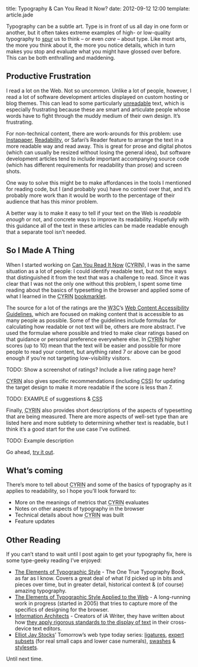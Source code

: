 title: Typography & Can You Read It&nbsp;Now?
date: 2012-09-12 12:00
template: article.jade

Typography can be a subtle art. Type is in front of us all day in one form or another, but it often takes extreme examples of high- or low-quality typography to [spur](http://www.typographydeconstructed.com/spur/) us to think – or even *care* – about type. Like most arts, the more you think about it, the more you notice details, which in turn makes you stop and evaluate what you might have glossed over before. This can be both enthralling and maddening.


## Productive Frustration

I read a lot on the Web. Not so uncommon. Unlike a lot of people, however, I read a lot of software development articles displayed on custom hosting or blog themes. This can lead to some particularly [unreadable](http://en.wikipedia.org/wiki/Readability) text, which is especially frustrating because these are smart and articulate people whose words have to fight through the muddy medium of their own design. It&rsquo;s frustrating.

For non-technical content, there are work-arounds for this problem: use [Instapaper](http://instapaper.com), [Readability](http://readability.com), or Safari&rsquo;s Reader feature to arrange the text in a more readable way and read away. This is great for prose and digital photos (which can usually be resized without losing the general idea), but software development articles tend to include important accompanying source code (which has different requirements for readability than prose) and screen shots.

One way to solve this might be to make affordances in the tools I mentioned for reading code, but I (and probably you) have no control over that, and it&rsquo;s probably more work than it would be worth to the percentage of their audience that has this minor problem.

A better way is to make it easy to tell if your text on the Web is *readable enough* or not, and concrete ways to improve its readability. Hopefully with this guidance all of the text in these articles can be made readable enough that a separate tool isn&rsquo;t needed.


## So I Made A Thing

When I started working on [Can You Read It Now](http://canyoureaditnow.com) (<abbr title="Can You Read It Now">CYRIN</abbr>), I was in the same situation as a lot of people: I could identify readable text, but not the ways that distinguished it from the text that was a challenge to read. Since it was clear that I was not the only one without this problem, I spent some time reading about the basics of typesetting in the browser and applied some of what I learned in the <abbr title="Can You Read It Now">CYRIN</abbr> [bookmarklet](http://en.wikipedia.org/wiki/Bookmarklet).

The source for a lot of the ratings are the <abbr title="World Wide Web Consortium">W3C</abbr>&rsquo;s [Web Content Accessibility Guidelines](http://www.w3.org/WAI/intro/wcag.php), which are focused on making content that is accessible to as many people as possible. Some of the guidelines include formulas for calculating how readable or not text will be, others are more abstract. I&rsquo;ve used the formulae where possible and tried to make clear ratings based on that guidance or personal preference everywhere else. In <abbr title="Can You Read It Now">CYRIN</abbr> higher scores (up to 10) mean that the text will be easier and possible for more people to read your content, but anything rated 7 or above can be good enough if you&rsquo;re not targeting low-visibility visitors.

TODO: Show a screenshot of ratings? Include a live rating page here?

<abbr title="Can You Read It Now">CYRIN</abbr> also gives specific recommendations (including <abbr title="Cascading Style Sheets">CSS</abbr>) for updating the target design to make it more readable if the score is less than 7.

TODO: EXAMPLE of suggestions & <abbr title="Cascading Style Sheets">CSS</abbr>

Finally, <abbr title="Can You Read It Now">CYRIN</abbr> also provides short descriptions of the aspects of typesetting that are being measured. There are more aspects of well-set type than are listed here and more subtlety to determining whether text is readable, but I think it&rsquo;s a good start for the use case I&rsquo;ve outlined.

TODO: Example description

Go ahead, [try it out](http://canyoureaditnow.com).


## What&rsquo;s coming

There&rsquo;s more to tell about <abbr title="Can You Read It Now">CYRIN</abbr> and some of the basics of typography as it applies to readability, so I hope you&rsquo;ll look forward to:

* More on the meanings of metrics that <abbr title="Can You Read It Now">CYRIN</abbr> evaluates
* Notes on other aspects of typography in the browser
* Technical details about how <abbr title="Can You Read It Now">CYRIN</abbr> was built
* Feature updates


## Other Reading

If you can&rsquo;t stand to wait until I post again to get your typography fix, here is some type-geeky reading I&rsquo;ve enjoyed:

* [The Elements of Typographic Style](http://en.wikipedia.org/wiki/The_Elements_of_Typographic_Style) - The One True Typography Book, as far as I know. Covers a great deal of what I&rsquo;d picked up in bits and pieces over time, but in greater detail, historical context & (of course) amazing typography.
* [The Elements of Typographic Style Applied to the Web](http://webtypography.net/) - A long-running work in progress (started in 2005) that tries to capture more of the specifics of designing for the browser.
* [Information Architects](http://informationarchitects.net/blog/) - Creators of iA Writer, they have written about how [they apply rigorous standards to the display of text](http://informationarchitects.net/blog/responsive-typography-the-basics/) in their cross-device text editors.
* [Elliot Jay Stocks](http://elliotjaystocks.com/)&rsquo; Tomorrow&rsquo;s web type today series: [ligatures](http://elliotjaystocks.com/blog/the-fine-flourish-of-the-ligature/), [expert subsets](http://elliotjaystocks.com/blog/expert-subsets-for-css-in-123/) (for real small caps and lower case numerals), [swashes](http://elliotjaystocks.com/blog/say-it-with-a-swash/) & [stylesets](http://elliotjaystocks.com/blog/stylesets/).

Until next time.